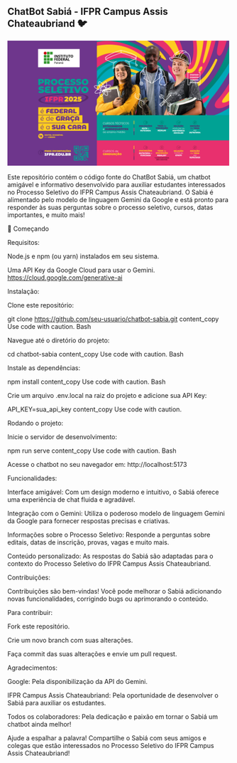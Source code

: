 ## ChatBot Sabiá - IFPR Campus Assis Chateaubriand 🐦

<img src="src/assets/banner-geral-1536x864.png" alt="ChatBot Sabiá em ação" width="500">

Este repositório contém o código fonte do ChatBot Sabiá, um chatbot amigável e informativo desenvolvido para auxiliar estudantes interessados no Processo Seletivo do IFPR Campus Assis Chateaubriand.  O Sabiá é alimentado pelo modelo de linguagem Gemini da Google e está pronto para responder às suas perguntas sobre o processo seletivo, cursos, datas importantes, e muito mais!

🚀 Começando

Requisitos:

Node.js e npm (ou yarn) instalados em seu sistema.

Uma API Key da Google Cloud para usar o Gemini. https://cloud.google.com/generative-ai

Instalação:

Clone este repositório:

git clone https://github.com/seu-usuario/chatbot-sabia.git
content_copy
Use code with caution.
Bash

Navegue até o diretório do projeto:

cd chatbot-sabia
content_copy
Use code with caution.
Bash

Instale as dependências:

npm install
content_copy
Use code with caution.
Bash

Crie um arquivo .env.local na raiz do projeto e adicione sua API Key:

API_KEY=sua_api_key
content_copy
Use code with caution.

Rodando o projeto:

Inicie o servidor de desenvolvimento:

npm run serve
content_copy
Use code with caution.
Bash

Acesse o chatbot no seu navegador em: http://localhost:5173

Funcionalidades:

Interface amigável: Com um design moderno e intuitivo, o Sabiá oferece uma experiência de chat fluida e agradável.

Integração com o Gemini: Utiliza o poderoso modelo de linguagem Gemini da Google para fornecer respostas precisas e criativas.

Informações sobre o Processo Seletivo: Responde a perguntas sobre editais, datas de inscrição, provas, vagas e muito mais.

Conteúdo personalizado: As respostas do Sabiá são adaptadas para o contexto do Processo Seletivo do IFPR Campus Assis Chateaubriand.

Contribuições:

Contribuições são bem-vindas! Você pode melhorar o Sabiá adicionando novas funcionalidades, corrigindo bugs ou aprimorando o conteúdo.

Para contribuir:

Fork este repositório.

Crie um novo branch com suas alterações.

Faça commit das suas alterações e envie um pull request.

Agradecimentos:

Google: Pela disponibilização da API do Gemini.

IFPR Campus Assis Chateaubriand: Pela oportunidade de desenvolver o Sabiá para auxiliar os estudantes.

Todos os colaboradores: Pela dedicação e paixão em tornar o Sabiá um chatbot ainda melhor!

Ajude a espalhar a palavra! Compartilhe o Sabiá com seus amigos e colegas que estão interessados no Processo Seletivo do IFPR Campus Assis Chateaubriand!
